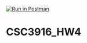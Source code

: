 [![Run in Postman](https://run.pstmn.io/button.svg)](https://god.postman.co/run-collection/10ea5666a986db052b1a?action=collection%2Fimport)
# CSC3916_HW4

